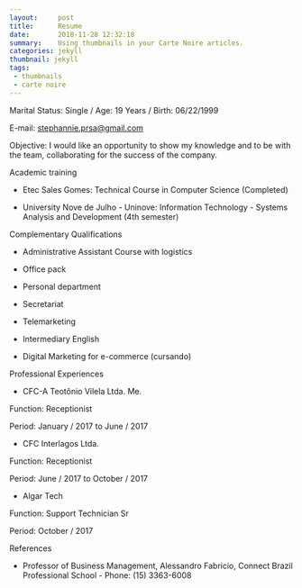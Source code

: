 ```yaml
---
layout:     post
title:      Resume
date:       2018-11-28 12:32:18
summary:    Using thumbnails in your Carte Noire articles.
categories: jekyll
thumbnail: jekyll
tags:
 - thumbnails
 - carte noire
---
```



Marital Status: Single / Age: 19 Years / Birth: 06/22/1999

E-mail: stephannie.prsa@gmail.com

Objective: I would like an opportunity to show my knowledge and to be with the team, collaborating for the success of the company.

Academic training

* Etec Sales Gomes: Technical Course in Computer Science (Completed)

* University Nove de Julho - Uninove: Information Technology - Systems Analysis and Development (4th semester)

Complementary Qualifications

* Administrative Assistant Course with logistics

* Office pack

* Personal department

* Secretariat

* Telemarketing

* Intermediary English

* Digital Marketing for e-commerce (cursando)

Professional Experiences

* CFC-A Teotônio Vilela Ltda. Me.

Function: Receptionist

Period: January / 2017 to June / 2017

* CFC Interlagos Ltda.

Function: Receptionist

Period: June / 2017 to October / 2017

* Algar Tech

Function: Support Technician Sr

Period: October / 2017

References

* Professor of Business Management, Alessandro Fabricio, Connect Brazil Professional School - Phone: (15) 3363-6008
